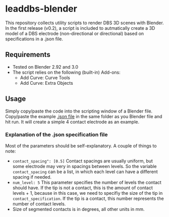 # leaddbs-blender

This repository collects utility scripts to render DBS 3D scenes with Blender. In the first release (v0.2), a script is included to autmatically create a 3D model of a DBS electrode (non-directional or directional) based on specifications in a .json file.

## Requirements

- Tested on Blender 2.92 and 3.0
- The script relies on the following (built-in) Add-ons:
  - Add Curve: Curve Tools
  - Add Curve: Extra Objects

## Usage

Simply copy/paste the code into the scripting window of a Blender file. Copy/paste the example [.json file](/electrode_modelling/elspec.json) in the same folder as you Blender file and hit run. It will create a simple 4 contact electrode as an example.

### Explanation of the .json specification file

Most of the parameters should be self-explanatory. A couple of things to note:

- `contact_spacing": [0.5]` Contact spacings are usually uniform, but some electrode may very in spacings between levels. So the variable `contact_spacing` can be a list, in which each level can have a different spacing if needed.
- `num_level: 5` This parameter specifies the number of levels the contact should have. If the tip is not a contact, this is the amount of contact levels + 1, because in this case, we need to specifiy the size of the tip in `contact_specification`. If the tip is a contact, this number represents the number of contact levels.
- Size of segmented contacts is in degrees, all other units in mm.

